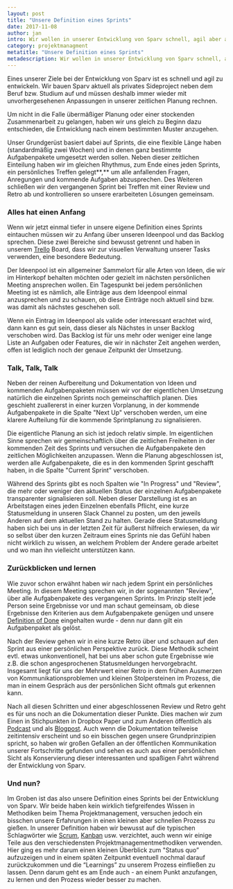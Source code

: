 ```yaml
---
layout: post
title: "Unsere Definition eines Sprints"
date: 2017-11-08
author: jan
intro: Wir wollen in unserer Entwicklung von Sparv schnell, agil aber auch konstant vorgehen. Wie wir unsere Sprints aufbauen und welche Methodiken wir dabei verwenden, haben wir hier zusammengefasst.
category: projektmanagment
metatitle: "Unsere Definition eines Sprints"
metadescription: Wir wollen in unserer Entwicklung von Sparv schnell, agil aber auch konstant vorgehen. Wie wir unsere Sprints aufbauen und welche Methodiken wir dabei verwenden, haben wir hier zusammengefasst.
---
```


Eines unserer Ziele bei der Entwicklung von Sparv ist es schnell und agil zu entwickeln. Wir bauen Sparv aktuell als privates Sideproject neben dem Beruf bzw. Studium auf und müssen deshalb immer wieder mit unvorhergesehenen Anpassungen in unserer zeitlichen Planung rechnen.

Um nicht in die Falle übermäßiger Planung oder einer stockenden Zusammenarbeit zu gelangen, haben wir uns gleich zu Beginn dazu entschieden, die Entwicklung nach einem bestimmten Muster anzugehen.

Unser Grundgerüst basiert dabei auf Sprints, die eine flexible Länge haben (standardmäßig zwei Wochen) und in denen ganz bestimmte Aufgabenpakete umgesetzt werden sollen. Neben dieser zeitlichen Einteilung haben wir im gleichen Rhythmus, zum Ende eines jeden Sprints, ein persönliches Treffen gelegt**,** um alle anfallenden Fragen, Anregungen und kommende Aufgaben abzusprechen. Des Weiteren schließen wir den vergangenen Sprint bei   Treffen mit einer Review und Retro ab und kontrollieren so unsere erarbeiteten Lösungen gemeinsam.


### Alles hat einen Anfang

Wenn wir jetzt einmal tiefer in unsere eigene Definition eines Sprints eintauchen müssen wir zu Anfang über unseren Ideenpool und das Backlog sprechen. Diese zwei Bereiche sind bewusst getrennt und haben in unserem [Trello](https://trello.com) Board, dass wir zur visuellen Verwaltung unserer Tasks verwenden, eine besondere Bedeutung.

Der Ideenpool ist ein allgemeiner Sammelort für alle Arten von Ideen, die wir im Hinterkopf behalten möchten oder gezielt im nächsten persönlichen Meeting ansprechen wollen. Ein Tagespunkt bei jedem persönlichen Meeting ist es nämlich, alle Einträge aus dem Ideenpool einmal anzusprechen und zu schauen, ob diese Einträge noch aktuell sind bzw. was damit als nächstes geschehen soll.

Wenn ein Eintrag im Ideenpool als valide oder interessant erachtet wird, dann kann es gut sein, dass dieser als Nächstes in unser Backlog verschoben wird. Das Backlog ist für uns mehr oder weniger eine lange Liste an Aufgaben oder Features, die wir in nächster Zeit angehen werden, offen ist lediglich noch der genaue Zeitpunkt der Umsetzung.


### Talk, Talk, Talk

Neben der reinen Aufbereitung und Dokumentation von Ideen und kommenden Aufgabenpaketen müssen wir vor der eigentlichen Umsetzung natürlich die einzelnen Sprints noch gemeinschaftlich planen. Dies geschieht zuallererst in einer kurzen Vorplanung, in der kommende Aufgabenpakete in die Spalte "Next Up" verschoben werden, um eine klarere Aufteilung für die kommende Sprintplanung zu signalisieren.

Die eigentliche Planung an sich ist jedoch relativ simple. Im eigentlichen Sinne sprechen wir gemeinschaftlich über die zeitlichen Freiheiten in der kommenden Zeit des Sprints und versuchen die Aufgabenpakete den zeitlichen Möglichkeiten anzupassen. Wenn die Planung abgeschlossen ist, werden alle Aufgabenpakete, die es in den kommenden Sprint geschafft haben, in die Spalte "Current Sprint" verschoben.

Während des Sprints gibt es noch Spalten wie "In Progress" und "Review", die mehr oder weniger den aktuellen Status der einzelnen Aufgabenpakete transparenter signalisieren soll. Neben dieser Darstellung ist es an Arbeitstagen eines jeden Einzelnen ebenfalls Pflicht, eine kurze Statusmeldung in unseren Slack Channel zu posten, um den jeweils Anderen auf dem aktuellen Stand zu halten. Gerade diese Statusmeldung haben sich bei uns in der letzten Zeit für äußerst hilfreich erwiesen, da wir so selbst über den kurzen Zeitraum eines Sprints nie das Gefühl haben nicht wirklich zu wissen, an welchem Problem der Andere gerade arbeitet und wo man ihn vielleicht unterstützen kann.


### Zurückblicken und lernen

Wie zuvor schon erwähnt haben wir nach jedem Sprint ein persönliches Meeting. In diesem Meeting sprechen wir, in der sogenannten "Review", über alle Aufgabenpakete des vergangenen Sprints. Im Prinzip stellt jede Person seine Ergebnisse vor und man schaut gemeinsam, ob diese Ergebnisse den Kriterien aus dem Aufgabenpakete genügen und unsere [Definition of Done](https://blog.sparv.de/2017/10/05/ist-es-fertig-darum-definition-of-done/) eingehalten wurde - denn nur dann gilt ein Aufgabenpaket als gelöst.

Nach der Review gehen wir in eine kurze Retro über und schauen auf den Sprint aus einer persönlichen Perspektive zurück. Diese Methodik scheint evtl. etwas unkonventionell, hat bei uns aber schon gute Ergebnisse wie z.B. die schon angesprochenen Statusmeldungen hervorgebracht. Insgesamt liegt für uns der Mehrwert einer Retro in dem frühen Ausmerzen von Kommunikationsproblemen und kleinen Stolpersteinen im Prozess, die man in einem Gespräch aus der persönlichen Sicht oftmals gut erkennen kann.

Nach all diesen Schritten und einer abgeschlossenen Review und Retro geht es für uns noch an die Dokumentation dieser Punkte. Dies machen wir zum Einen in Stichpunkten in Dropbox Paper und zum Anderen öffentlich als [Podcast](http://telegram.sparv.de) und als [Blogpost](https://blog.sparv.de). Auch wenn die Dokumentation teilweise zeitintensiv erscheint und so ein bisschen gegen unsere Grundprinzipien spricht, so haben wir großen Gefallen an der öffentlichen Kommunikation unserer Fortschritte gefunden und sehen es auch aus einer persönlichen Sicht als Konservierung dieser interessanten und spaßigen Fahrt während der Entwicklung von Sparv.


### Und nun?

Im Groben ist das also unsere Definition eines Sprints bei der Entwicklung von Sparv. Wir beide haben kein wirklich tiefgreifendes Wissen in Methodiken beim Thema Projektmanagement, versuchen jedoch ein bisschen unsere Erfahrungen in einen kleinen aber schnellen Prozess zu gießen. In unserer Definition haben wir bewusst auf die typischen Schlagwörter wie [Scrum](https://de.wikipedia.org/wiki/Scrum), [Kanban](https://de.wikipedia.org/wiki/Kanban) usw. verzichtet, auch wenn wir einige Teile aus den verschiedensten Projektmanagementmethodiken verwenden. Hier ging es mehr darum einen kleinen Überblick zum "Status quo” aufzuzeigen und in einem späten Zeitpunkt eventuell nochmal darauf zurückzukommen und die “Learnings” zu unserem Prozess einfließen zu lassen. Denn darum geht es am Ende auch - an einem Punkt anzufangen, zu lernen und den Prozess wieder besser zu machen.